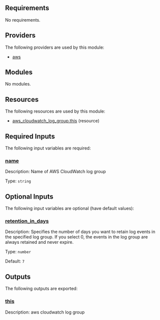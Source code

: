 <!-- BEGIN_TF_DOCS -->
## Requirements

No requirements.

## Providers

The following providers are used by this module:

- <a name="provider_aws"></a> [aws](#provider\_aws)

## Modules

No modules.

## Resources

The following resources are used by this module:

- [aws_cloudwatch_log_group.this](https://registry.terraform.io/providers/hashicorp/aws/latest/docs/resources/cloudwatch_log_group) (resource)

## Required Inputs

The following input variables are required:

### <a name="input_name"></a> [name](#input\_name)

Description: Name of AWS CloudWatch log group

Type: `string`

## Optional Inputs

The following input variables are optional (have default values):

### <a name="input_retention_in_days"></a> [retention\_in\_days](#input\_retention\_in\_days)

Description: Specifies the number of days you want to retain log events in the specified log group. If you select 0, the events in the log group are always retained and never expire.

Type: `number`

Default: `7`

## Outputs

The following outputs are exported:

### <a name="output_this"></a> [this](#output\_this)

Description: aws cloudwatch log group
<!-- END_TF_DOCS -->